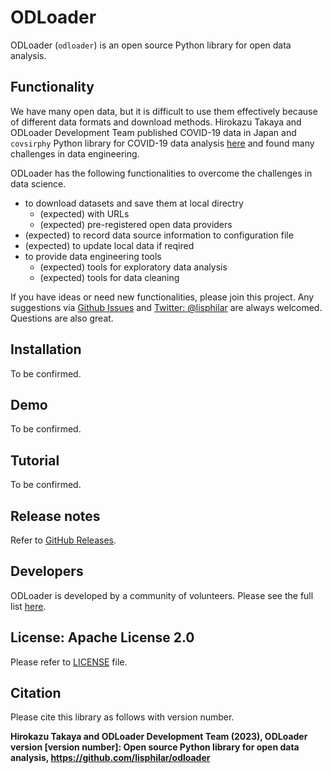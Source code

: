 # ODLoader
ODLoader (`odloader`) is an open source Python library for open data analysis.

## Functionality
We have many open data, but it is difficult to use them effectively because of different data formats and download methods. Hirokazu Takaya and ODLoader Development Team published COVID-19 data in Japan and `covsirphy` Python library for COVID-19 data analysis [here](https://github.com/lisphilar/covid19-sir) and found many challenges in data engineering.

ODLoader has the following functionalities to overcome the challenges in data science.

- to download datasets and save them at local directry
  - (expected) with URLs
  - (expected) pre-registered open data providers
- (expected) to record data source information to configuration file
- (expected) to update local data if reqired
- to provide data engineering tools
  - (expected) tools for exploratory data analysis
  - (expected) tools for data cleaning

If you have ideas or need new functionalities, please join this project.
Any suggestions via [Github Issues](https://github.com/lisphilar/odloader/issues) and [Twitter: @lisphilar](https://twitter.com/lisphilar) are always welcomed. Questions are also great.

## Installation

To be confirmed.

## Demo

To be confirmed.

## Tutorial

To be confirmed.

## Release notes

Refer to [GitHub Releases](https://github.com/lisphilar/odloader/releases/).

## Developers

ODLoader is developed by a community of volunteers. Please see the full list [here](https://github.com/lisphilar/odloader/graphs/contributors).

## License: Apache License 2.0

Please refer to [LICENSE](https://github.com/lisphilar/odloader/blob/main/LICENSE) file.

## Citation

Please cite this library as follows with version number.

**Hirokazu Takaya and ODLoader Development Team (2023), ODLoader version [version number]: Open source Python library for open data analysis, https://github.com/lisphilar/odloader**
